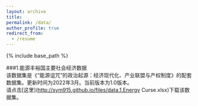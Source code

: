 ```yaml
---
layout: archive
title: 
permalink: /data/
author_profile: true
redirect_from:
  - /resume
---
```


{% include base_path %}

###1.能源丰裕国主要社会经济数据<br>
该数据集是《“能源诅咒”的政治起源：经济现代化、产业联盟与产权制度》的配套数据集。更新时间为2022年3月。当前版本为1.0版本。<br>
请点击[这里](http://sym915.github.io/files/data.1.Energy Curse.xlsx)下载该数据集。

